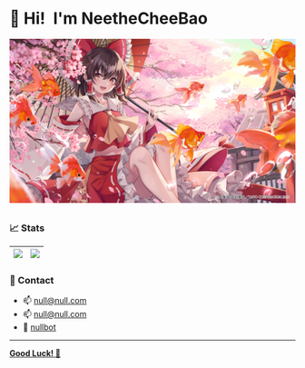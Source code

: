 # 👋 Hi!&ensp;I'm NeetheCheeBao

<a href="https://github.com/NeetheCheeBao"><img alt="image" src="/PATH/IMG/pixiv107729136.jpg" /></a>

##

### 📈 Stats

| <a href="https://github.com/NeetheCheeBao"><img src="https://github-readme-stats.vercel.app/api/top-langs/?username=NeetheCheeBao&layout=donut&bg_color=40,f04d4d,ff4af3,608bf7&title_color=fff&text_color=fff" /></a> | <a href="https://github.com/NeetheCheeBao"><img src="https://github-readme-stats.vercel.app/api?username=NeetheCheeBao&show_icons=true&theme=ambient_gradient&rank_icon=github" /></a> |
|---|---|

### 📧 Contact
- 📫 [null@null.com](mailto:#)
- 📫 [null@null.com](mailto:#)
- 🤖 [nullbot](href="")

----
<a href="https://github.com/NeetheCheeBao?tab=repositories">**Good Luck! 🍺**</a>
